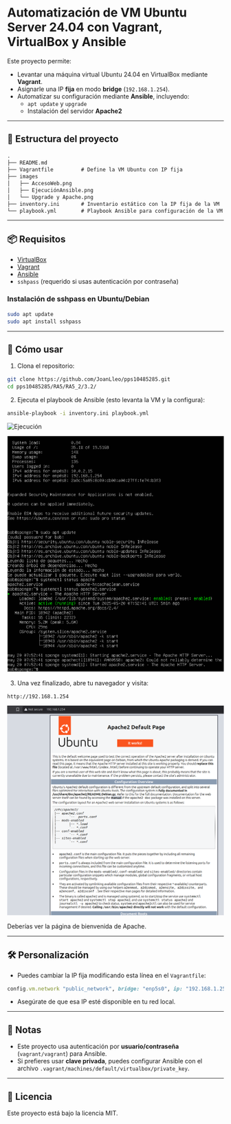 
# Automatización de VM Ubuntu Server 24.04 con Vagrant, VirtualBox y Ansible

Este proyecto permite:

- Levantar una máquina virtual Ubuntu 24.04 en VirtualBox mediante **Vagrant**.
- Asignarle una IP **fija** en modo **bridge** (`192.168.1.254`).
- Automatizar su configuración mediante **Ansible**, incluyendo:
  - `apt update` y `upgrade`
  - Instalación del servidor **Apache2**

---

## 📁 Estructura del proyecto

```
.
├── README.md
├── Vagrantfile         # Define la VM Ubuntu con IP fija 
├── images
│   ├── AccesoWeb.png
│   ├── EjecuciónAnsible.png
│   └── Upgrade y Apache.png
├── inventory.ini       # Inventario estático con la IP fija de la VM
└── playbook.yml        # Playbook Ansible para configuración de la VM 
```

---

## 📦 Requisitos

- [VirtualBox](https://www.virtualbox.org/)
- [Vagrant](https://www.vagrantup.com/)
- [Ansible](https://www.ansible.com/)
- `sshpass` (requerido si usas autenticación por contraseña)

### Instalación de sshpass en Ubuntu/Debian

```bash
sudo apt update
sudo apt install sshpass
```

---

## 🚀 Cómo usar

1. Clona el repositorio:

```bash
git clone https://github.com/JoanLleo/pps10485285.git
cd pps10485285/RA5/RA5_2/3.2/
```

2. Ejecuta el playbook de Ansible (esto levanta la VM y la configura):

```bash
ansible-playbook -i inventory.ini playbook.yml
```

![Ejecución](./images/EjecuciónAnsible.png)

![Servicios](./images/UpgradeyApache.png)

3. Una vez finalizado, abre tu navegador y visita:

```
http://192.168.1.254
```

![AccesoWeb0](./images/AccesoWeb.png)

Deberías ver la página de bienvenida de Apache.

---

## 🛠️ Personalización

- Puedes cambiar la IP fija modificando esta línea en el `Vagrantfile`:

```ruby
config.vm.network "public_network", bridge: "enp5s0", ip: "192.168.1.254"
```

- Asegúrate de que esa IP esté disponible en tu red local.

---

## 📌 Notas

- Este proyecto usa autenticación por **usuario/contraseña** (`vagrant/vagrant`) para Ansible.
- Si prefieres usar **clave privada**, puedes configurar Ansible con el archivo `.vagrant/machines/default/virtualbox/private_key`.

---

## 📄 Licencia

Este proyecto está bajo la licencia MIT.
